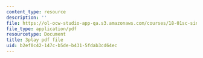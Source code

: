 ```yaml
---
content_type: resource
description: ''
file: https://ol-ocw-studio-app-qa.s3.amazonaws.com/courses/18-01sc-single-variable-calculus-fall-2010/b2ef0c42147cb5deb4315fdab3cd64ec_PNTnmH6jsRI.pdf
file_type: application/pdf
resourcetype: Document
title: 3play pdf file
uid: b2ef0c42-147c-b5de-b431-5fdab3cd64ec
---
```

